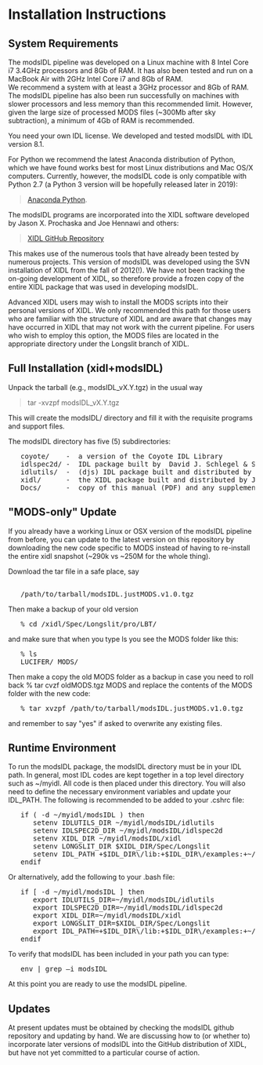# Installation Instructions

## System Requirements

The modsIDL pipeline was developed on a Linux machine with 8 Intel
Core i7 3.4GHz processors and 8Gb of RAM.  It has also been tested 
and run on a MacBook Air with 2GHz Intel Core i7 and 8Gb of RAM.  
We recommend a system with at least a 3GHz processor and 8Gb of RAM.
The modsIDL pipeline has also been run successfully on machines with 
slower processors and less memory than this recommended limit.  However, 
given the large size of processed MODS files (~300Mb after sky 
subtraction), a minimum of 4Gb of RAM is recommended.

You need your own IDL license.  We developed and tested
modsIDL with IDL version 8.1. 

For Python we recommend the latest Anaconda distribution of Python, which we
have found works best for most Linux distributions and Mac OS/X computers. Currently,
however, the modsIDL code is only compatible with Python 2.7 (a Python 3 version
will be hopefully released later in 2019):

 > [Anaconda Python](https://www.anaconda.com/).

The modsIDL programs are incorporated into the XIDL software developed by
Jason X. Prochaska and Joe Hennawi and others:

 > [XIDL GitHub Repository](https://github.com/profxj/xidl)

This makes use of the numerous tools that have already been tested by numerous 
projects.  This version of modsIDL was developed using the SVN installation 
of XIDL from the fall of 2012(!). We have not been tracking the on-going
development of XIDL, so therefore provide a frozen copy of
the entire XIDL package that was used in developing modsIDL.

Advanced XIDL users may wish to install the MODS scripts into their personal versions
of XIDL.  We only recommended this path for those users who are familiar with the
structure of XIDL and are aware that changes may have occurred in XIDL that
may not work with the current pipeline. For users who wish to employ this 
option, the MODS files are located in the appropriate directory under the 
Longslit branch of XIDL.

## Full Installation (xidl+modsIDL)

Unpack the tarball (e.g., modsIDL_vX.Y.tgz) in the usual way

> tar -xvzpf modsIDL_vX.Y.tgz

This will create the modsIDL/ directory and fill it with the requisite
programs and support files. 

The modsIDL directory has five (5) subdirectories:

<pre>
   coyote/    -  a version of the Coyote IDL Library
   idlspec2d/ -  IDL package built by  David J. Schlegel & Scott Burles
   idlutils/  -  (djs) IDL package built and distributed by David J. Schlegel
   xidl/      -  the XIDL package built and distributed by Jason X. Prochaska
   Docs/      -  copy of this manual (PDF) and any supplementary documentation
</pre>

## "MODS-only" Update

If you already have a working Linux or OSX version of the modsIDL pipeline from before, you can update to the
latest version on this repository by downloading the new code specific to MODS instead of having to re-install the
entire xidl snapshot (~290k vs ~250M for the whole thing).

Download the tar file in a safe place, say
<pre>    
   /path/to/tarball/modsIDL.justMODS.v1.0.tgz
</pre>
Then make a backup of your old version
<pre>
   % cd <wherever>/xidl/Spec/Longslit/pro/LBT/
</pre>
and make sure that when you type ls you see the MODS folder like this:
<pre>
   % ls
   LUCIFER/ MODS/
</pre>
Then make a copy the old MODS folder as a backup in case you need to roll back
</pre>
   % tar cvzf oldMODS.tgz MODS
</pre>
and replace the contents of the MODS folder with the new code:
<pre>
   % tar xvzpf /path/to/tarball/modsIDL.justMODS.v1.0.tgz
</pre>
and remember to say "yes" if asked to overwrite any existing files.

## Runtime Environment
	
To run the modsIDL package, the modsIDL directory must be in your IDL path.  In general, most IDL codes are kept
together in a top level directory such as ~/myidl.  All code is then placed under this directory.  You will also need to
define the necessary environment variables and update your IDL_PATH.  The following is recommended to be added to your .cshrc 
file:
<pre>
   if ( -d ~/myidl/modsIDL ) then
      setenv IDLUTILS_DIR ~/myidl/modsIDL/idlutils
      setenv IDLSPEC2D_DIR ~/myidl/modsIDL/idlspec2d
      setenv XIDL_DIR ~/myidl/modsIDL/xidl
      setenv LONGSLIT_DIR $XIDL_DIR/Spec/Longslit
      setenv IDL_PATH +$IDL_DIR\/lib:+$IDL_DIR\/examples:+~/myidl:+pro
   endif
</pre>
Or alternatively, add the following to your .bash file:
<pre>
   if [ -d ~/myidl/modsIDL ] then
      export IDLUTILS_DIR=~/myidl/modsIDL/idlutils
      export IDLSPEC2D_DIR=~/myidl/modsIDL/idlspec2d
      export XIDL_DIR=~/myidl/modsIDL/xidl
      export LONGSLIT_DIR=$XIDL_DIR/Spec/Longslit
      export IDL_PATH=+$IDL_DIR\/lib:+$IDL_DIR\/examples:+~/myidl:+pro
   endif
</pre>
To verify that modsIDL has been included in your path you can type:
<pre>
   env | grep –i modsIDL
</pre>
At this point you are ready to use the modsIDL pipeline.

## Updates

At present updates must be obtained by checking the modsIDL github repository
and updating by hand. We are discussing how to (or whether to) incorporate later 
versions of modsIDL into the GitHub distribution of XIDL, but have not yet
committed to a particular course of action.
